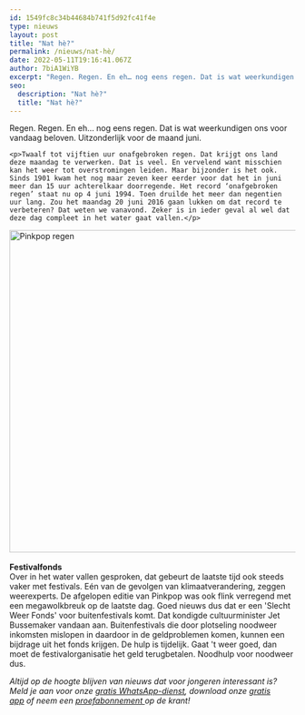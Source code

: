 ```yaml
---
id: 1549fc8c34b44684b741f5d92fc41f4e
type: nieuws
layout: post
title: "Nat hè?"
permalink: /nieuws/nat-hè/
date: 2022-05-11T19:16:41.067Z
author: 7biA1WiYB
excerpt: "Regen. Regen. En eh… nog eens regen. Dat is wat weerkundigen ons voor vandaag beloven. Uitzonderlijk voor de maand juni.  "
seo:
  description: "Nat hè?"
  title: "Nat hè?"
---
```

Regen. Regen. En eh… nog eens regen. Dat is wat weerkundigen ons voor vandaag beloven. Uitzonderlijk voor de maand juni.  

    <p>Twaalf tot vijftien uur onafgebroken regen. Dat krijgt ons land deze maandag te verwerken. Dat is veel. En vervelend want misschien kan het weer tot overstromingen leiden. Maar bijzonder is het ook. Sinds 1901 kwam het nog maar zeven keer eerder voor dat het in juni meer dan 15 uur achterelkaar doorregende. Het record ‘onafgebroken regen’ staat nu op 4 juni 1994. Toen druilde het meer dan negentien uur lang. Zou het maandag 20 juni 2016 gaan lukken om dat record te verbeteren? Dat weten we vanavond. Zeker is in ieder geval al wel dat deze dag compleet in het water gaat vallen.</p>
<p><div class="media media-element-container media-default"><div id="file-19701" class="file file-image file-image-jpeg">

        
  
  <div class="content">
    <img alt="Pinkpop regen" title="Laatste dag van Pinkpop 2016  Foto ANP" height="567" width="850" class="media-element file-default" src="https://7dagen.netlify.app/sites/default/files/ANP-46106399-klein.jpg">  </div>

  
</div>
</div><br><strong>Festivalfonds</strong><br>Over in het water vallen gesproken, dat gebeurt de laatste tijd ook steeds vaker met festivals. Eén van de gevolgen van klimaatverandering, zeggen weerexperts. De afgelopen editie van Pinkpop was ook flink verregend met een megawolkbreuk op de laatste dag. Goed nieuws dus dat er een 'Slecht Weer Fonds' voor buitenfestivals komt. Dat kondigde cultuurminister Jet Bussemaker vandaan aan. Buitenfestivals die door plotseling noodweer inkomsten mislopen in daardoor in de geldproblemen komen, kunnen een bijdrage uit het fonds krijgen. De hulp is tijdelijk. Gaat 't weer goed, dan moet de festivalorganisatie het geld terugbetalen. Noodhulp voor noodweer dus.
<p><em>Altijd op de hoogte blijven van nieuws dat voor jongeren interessant is? Meld je aan voor onze <a href="https://7dagen.netlify.app/whatsapp">gratis WhatsApp-dienst</a>, download onze <a href="https://7dagen.netlify.app/app">gratis app</a> of neem een <a href="https://abonneren.sevendays.nl/abonneren/abonnementen/ae/artikel">proefabonnement </a>op de krant!</em></p>  
